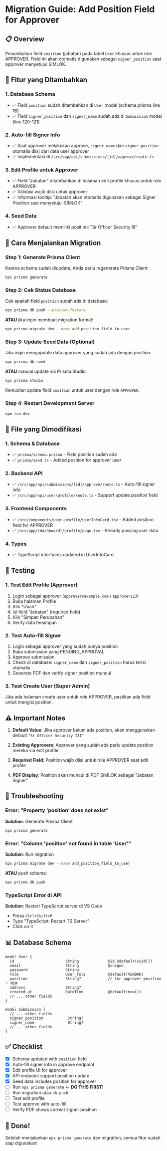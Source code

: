 # Migration Guide: Add Position Field for Approver

## 📋 Overview

Penambahan field `position` (jabatan) pada tabel `User` khusus untuk role APPROVER. Field ini akan otomatis digunakan sebagai `signer_position` saat approver menyetujui SIMLOK.

## 🎯 Fitur yang Ditambahkan

### 1. **Database Schema**
- ✅ Field `position` sudah ditambahkan di `User` model (schema.prisma line 16)
- ✅ Field `signer_position` dan `signer_name` sudah ada di `Submission` model (line 120-121)

### 2. **Auto-fill Signer Info**
- ✅ Saat approver melakukan approve, `signer_name` dan `signer_position` otomatis diisi dari data user approver
- ✅ Implementasi di `/src/app/api/submissions/[id]/approve/route.ts`

### 3. **Edit Profile untuk Approver**
- ✅ Field "Jabatan" ditambahkan di halaman edit profile khusus untuk role APPROVER
- ✅ Validasi wajib diisi untuk approver
- ✅ Informasi tooltip: "Jabatan akan otomatis digunakan sebagai Signer Position saat menyetujui SIMLOK"

### 4. **Seed Data**
- ✅ Approver default memiliki position: "Sr Officer Security III"

## 🚀 Cara Menjalankan Migration

### Step 1: Generate Prisma Client

Karena schema sudah diupdate, Anda perlu regenerate Prisma Client:

```bash
npx prisma generate
```

### Step 2: Cek Status Database

Cek apakah field `position` sudah ada di database:

```bash
npx prisma db push --preview-feature
```

**ATAU** jika ingin membuat migration formal:

```bash
npx prisma migrate dev --name add_position_field_to_user
```

### Step 3: Update Seed Data (Optional)

Jika ingin mengupdate data approver yang sudah ada dengan position:

```bash
npx prisma db seed
```

**ATAU** manual update via Prisma Studio:

```bash
npx prisma studio
```

Kemudian update field `position` untuk user dengan role `APPROVER`.

### Step 4: Restart Development Server

```bash
npm run dev
```

## 📝 File yang Dimodifikasi

### 1. **Schema & Database**
- ✅ `prisma/schema.prisma` - Field position sudah ada
- ✅ `prisma/seed.ts` - Added position for approver user

### 2. **Backend API**
- ✅ `/src/app/api/submissions/[id]/approve/route.ts` - Auto-fill signer info
- ✅ `/src/app/api/user/profile/route.ts` - Support update position field

### 3. **Frontend Components**
- ✅ `/src/components/user-profile/UserInfoCard.tsx` - Added position field for APPROVER
- ✅ `/src/app/(dashboard)/profile/page.tsx` - Already passing user data

### 4. **Types**
- ✅ TypeScript interfaces updated in UserInfoCard

## 🧪 Testing

### 1. **Test Edit Profile (Approver)**
1. Login sebagai approver (`approver@example.com` / `approver123`)
2. Buka halaman Profile
3. Klik "Ubah"
4. Isi field "Jabatan" (required field)
5. Klik "Simpan Perubahan"
6. Verify data tersimpan

### 2. **Test Auto-fill Signer**
1. Login sebagai approver yang sudah punya position
2. Buka submission yang PENDING_APPROVAL
3. Approve submission
4. Check di database: `signer_name` dan `signer_position` harus terisi otomatis
5. Generate PDF dan verify signer position muncul

### 3. **Test Create User (Super Admin)**
Jika ada halaman create user untuk role APPROVER, pastikan ada field untuk mengisi position.

## ⚠️ Important Notes

1. **Default Value**: Jika approver belum ada position, akan menggunakan default `"Sr Officer Security III"`

2. **Existing Approvers**: Approver yang sudah ada perlu update position mereka via edit profile

3. **Required Field**: Position wajib diisi untuk role APPROVER saat edit profile

4. **PDF Display**: Position akan muncul di PDF SIMLOK sebagai "Jabatan Signer"

## 🔧 Troubleshooting

### Error: "Property 'position' does not exist"

**Solution**: Generate Prisma Client
```bash
npx prisma generate
```

### Error: "Column 'position' not found in table 'User'"

**Solution**: Run migration
```bash
npx prisma migrate dev --name add_position_field_to_user
```

**ATAU** push schema:
```bash
npx prisma db push
```

### TypeScript Error di API

**Solution**: Restart TypeScript server di VS Code
- Press `Ctrl+Shift+P`
- Type "TypeScript: Restart TS Server"
- Click on it

## 📊 Database Schema

```prisma
model User {
  id                       String             @id @default(cuid())
  email                    String             @unique
  password                 String
  role                     User_role          @default(VENDOR)
  position                 String?            // for approver position ✨ NEW
  address                  String?
  created_at               DateTime           @default(now())
  // ... other fields
}

model Submission {
  // ... other fields
  signer_position           String?
  signer_name               String?
  // ... other fields
}
```

## ✅ Checklist

- [x] Schema updated with `position` field
- [x] Auto-fill signer info in approve endpoint
- [x] Edit profile UI for approver
- [x] API endpoint support position update
- [x] Seed data includes position for approver
- [ ] Run `npx prisma generate` ← **DO THIS FIRST!**
- [ ] Run migration atau `db push`
- [ ] Test edit profile
- [ ] Test approve with auto-fill
- [ ] Verify PDF shows correct signer position

## 🎉 Done!

Setelah menjalankan `npx prisma generate` dan migration, semua fitur sudah siap digunakan!
